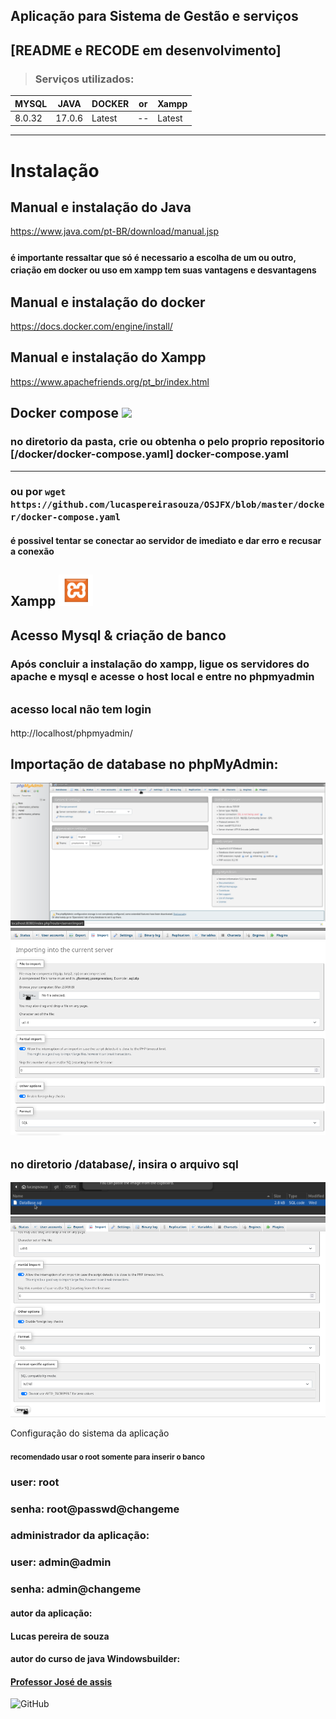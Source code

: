 ## Aplicação para Sistema de Gestão e serviços


## [README e RECODE em desenvolvimento]


> ### Serviços utilizados:
| MYSQL  | JAVA   | DOCKER | or | Xampp |
|--------|--------|--------| -- | ----- |
| 8.0.32 | 17.0.6 | Latest | -- | Latest |
____________________________

# Instalação

## Manual e instalação do Java
https://www.java.com/pt-BR/download/manual.jsp

### <small> é importante ressaltar que só é necessario a escolha de um ou outro, criação em docker ou uso em xampp tem suas vantagens e desvantagens </small>

## Manual e instalação do docker
https://docs.docker.com/engine/install/
## Manual e instalação do Xampp
https://www.apachefriends.org/pt_br/index.html


## Docker compose <a href="https://hub.docker.com/"><img src="https://img.icons8.com/?size=256&id=22813&format=png" height=50px></img></a>
### no diretorio da pasta, crie ou obtenha o pelo proprio repositorio [/docker/docker-compose.yaml] docker-compose.yaml
_____
### ou por `` wget https://github.com/lucaspereirasouza/OSJFX/blob/master/docker/docker-compose.yaml ``

#### é possivel tentar se conectar ao servidor de imediato e dar erro e recusar a conexão

## Xampp <a href="https://www.apachefriends.org/pt_br/index.html"><img src="/imgReadme/xamppIcon.png" height=50px></img></a>

## Acesso Mysql & criação de banco

### Após concluir a instalação do xampp, ligue os servidores do apache e mysql e acesse o host local e entre no phpmyadmin
## <small>acesso local não tem login </small>
http://localhost/phpmyadmin/



## Importação de database no phpMyAdmin:
![browse](imgReadme/importPage.png)
![browse](imgReadme/browse.png)
## <small> no diretorio /database/, insira o arquivo sql </small>
![browse](imgReadme/database.png)
![browse](imgReadme/import.png)

Configuração do sistema da aplicação


#### <small> recomendado usar o root somente para inserir o banco </small>
### user: root
### senha: root@passwd@changeme


### administrador da aplicação:

### user: admin@admin
### senha: admin@changeme

#### autor da aplicação:
#### Lucas pereira de souza

#### autor do curso de java Windowsbuilder:
#### <a href="https://github.com/professorjosedeassis">Professor José de assis</a>

![GitHub](https://img.shields.io/github/license/lucaspereirasouza/SistemaOS)

